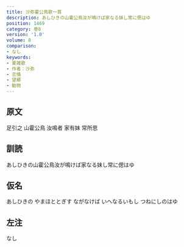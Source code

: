 ```yaml
---
title: 沙弥霍公鳥歌一首
description: あしひきの山霍公鳥汝が鳴けば家なる妹し常に偲はゆ
position: 1469
category: 巻8
version: '1.0'
volume: 8
comparison:
- なし
keywords:
- 夏雑歌
- 作者：沙弥
- 恋情
- 望郷
- 動物
---
```


## 原文

足引之 山霍公鳥 汝鳴者 家有妹 常所思

## 訓読

あしひきの山霍公鳥汝が鳴けば家なる妹し常に偲はゆ

## 仮名

あしひきの やまほととぎす ながなけば いへなるいもし つねにしのはゆ

## 左注

なし
